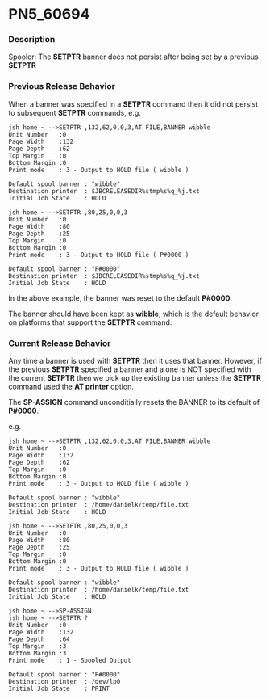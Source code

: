 # PN5_60694

<PageHeader />

### Description

Spooler: The **SETPTR** banner does not persist after being set by a previous **SETPTR**



### Previous Release Behavior

When a banner was specified in a **SETPTR** command then it did not persist to subsequent **SETPTR** commands, e.g.

```
jsh home ~ -->SETPTR ,132,62,0,0,3,AT FILE,BANNER wibble
Unit Number   :0
Page Width    :132
Page Depth    :62
Top Margin    :0
Bottom Margin :0
Print mode    : 3 - Output to HOLD file ( wibble )

Default spool banner : "wibble"
Destination printer  : $JBCRELEASEDIR%stmp%s%q_%j.txt
Initial Job State    : HOLD

jsh home ~ -->SETPTR ,80,25,0,0,3
Unit Number   :0
Page Width    :80
Page Depth    :25
Top Margin    :0
Bottom Margin :0
Print mode    : 3 - Output to HOLD file ( P#0000 )

Default spool banner : "P#0000"
Destination printer  : $JBCRELEASEDIR%stmp%s%q_%j.txt
Initial Job State    : HOLD
```

In the above example, the banner was reset to the default **P#0000**.

The banner should have been kept as **wibble**, which is the default behavior on platforms that support the **SETPTR** command.



### Current Release Behavior

Any time a banner is used with **SETPTR** then it uses that banner. However, if the previous **SETPTR** specified a banner and a one is NOT specified with the current **SETPTR** then we pick up the existing banner unless the **SETPTR** command used the **AT printer** option.

The **SP-ASSIGN** command unconditially resets the BANNER to its default of **P#0000**.

e.g.

```
jsh home ~ -->SETPTR ,132,62,0,0,3,AT FILE,BANNER wibble
Unit Number   :0
Page Width    :132
Page Depth    :62
Top Margin    :0
Bottom Margin :0
Print mode    : 3 - Output to HOLD file ( wibble )

Default spool banner : "wibble"
Destination printer  : /home/danielk/temp/file.txt
Initial Job State    : HOLD

jsh home ~ -->SETPTR ,80,25,0,0,3
Unit Number   :0
Page Width    :80
Page Depth    :25
Top Margin    :0
Bottom Margin :0
Print mode    : 3 - Output to HOLD file ( wibble )

Default spool banner : "wibble"
Destination printer  : /home/danielk/temp/file.txt
Initial Job State    : HOLD

jsh home ~ -->SP-ASSIGN
jsh home ~ -->SETPTR ?
Unit Number   :0
Page Width    :132
Page Depth    :64
Top Margin    :3
Bottom Margin :3
Print mode    : 1 - Spooled Output

Default spool banner : "P#0000"
Destination printer  : /dev/lp0
Initial Job State    : PRINT
```

  
<PageFooter />
